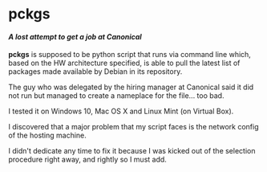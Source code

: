 # pckgs

#### _A lost attempt to get a job at Canonical_

__pckgs__ is supposed to be python script that runs via command line which, based on the HW architecture specified, is able to pull the latest list of packages made available by Debian in its repository. 

The guy who was delegated by the hiring manager at Canonical said it did not run but managed to create a nameplace for the file... too bad.

I tested it on Windows 10, Mac OS X and Linux Mint (on Virtual Box).

I discovered that a major problem that my script faces is the network config of the hosting machine.

I didn't dedicate any time to fix it because I was kicked out of the selection procedure right away, and rightly so I must add.
